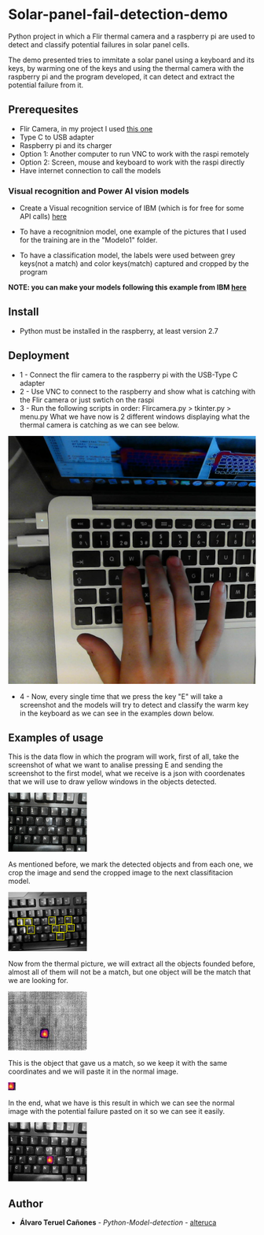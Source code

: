 # Solar-panel-fail-detection-demo
Python project in which a Flir thermal camera and a raspberry pi are used to detect and classify potential failures in solar panel cells.

The demo presented tries to immitate a solar panel using a keyboard and its keys, by warming one of the keys and using the thermal camera with the raspberry pi and the program developed, it can detect and extract the potential failure from it.

## Prerequesites

* Flir Camera, in my project I used [this one](https://www.amazon.com/FLIR-Thermal-Imaging-Camera-Android/dp/B07232C9RB)
* Type C to USB adapter
* Raspberry pi and its charger
* Option 1: Another computer to run VNC to work with the raspi remotely
* Option 2: Screen, mouse and keyboard to work with the raspi directly
* Have internet connection to call the models

### Visual recognition and Power AI vision models

* Create a Visual recognition service of IBM (which is for free for some API calls) [here](https://www.ibm.com/watson/services/visual-recognition/)  

* To have a recognitnion model, one example of the pictures that I used for the training are in the "Modelo1" folder. 
* To have a classification model, the labels were used between grey keys(not a match) and color keys(match) captured and cropped by the program

**NOTE: you can make your models following this example from IBM [here](https://github.com/IBM/powerai-vision-object-detection
)**


## Install
* Python must be installed in the raspberry, at least version 2.7




## Deployment

* 1 - Connect the flir camera to the raspberry pi with the USB-Type C adapter
* 2 - Use VNC to connect to the raspberry and show what is catching with the Flir camera or just swtich on the raspi
* 3 - Run the following scripts in order: Flircamera.py > tkinter.py > menu.py
 What we have now is 2 different windows displaying what the thermal camera is catching as we can see below.
 
![alt text](Flir/Img_Cropped.png)

* 4 - Now, every single time that we press the key "E" will take a screenshot and the models will try to detect and classify the warm key in the keyboard as we can see in the examples down below.


## Examples of usage
This is the data flow in which the program will work, first of all, take the screenshot of what we want to analise pressing E and sending the screenshot to the first model, what we receive is a json with coordenates that we will use to draw yellow windows in the objects detected.

![alt text](global_sT.png)




<p align="center">
 
As mentioned before, we mark the detected objects and from each one, we crop the image and send the cropped image to the next classifitacion model.
 
![alt text](Flir/squares.png)

Now from the thermal picture, we will extract all the objects founded before, almost all of them will not be a match, but one object will be the match that we are looking for.

![alt text](Img_General_ColorT.png)

This is the object that gave us a match, so we keep it with the same coordinates and we will paste it in the normal image.

![alt text](recortada_color_2T.png)

In the end, what we have is this result in which we can see the normal image with the potential failure pasted on it so we can see it easily.

![alt text](deteccionT.png)
</p>




## Author

* **Álvaro Teruel Cañones** - *Python-Model-detection* - [alteruca](https://github.com/alteruca)
